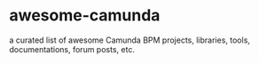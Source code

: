 # awesome-camunda
a curated list of awesome Camunda BPM projects, libraries, tools, documentations, forum posts, etc.
